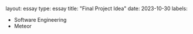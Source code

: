 layout: essay
type: essay
title: "Final Project Idea"
date: 2023-10-30
labels:
  - Software Engineering
  - Meteor
